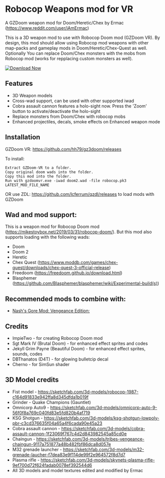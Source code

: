 # Robocop Weapons mod for VR

A GZDoom weapon mod for Doom/Heretic/Chex by Ermac (https://www.reddit.com/user/iAmErmac)

This is a 3D weapon mod to use with Robocop Doom mod (GZDoom VR). By design, this mod should allow using Robocop mod weapons with other map-packs and gameplay mods in Doom/Heretic/Chex-Quest as well. Optionally You can replace Doom/Chex monsters with the mobs from Robocop mod (works for repplacing custom monsters as well).

[![Download Now](https://raster.shields.io/github/downloads/iAmErmac/Robocop-Doom-VR-Weapons/total)](https://github.com/iAmErmac/Robocop-Doom-VR-Weapons/releases/latest)

## Features
* 3D Weapon models
* Cross-wad support, can be used with other supported iwad
* Cobra assault cannon features a holo-sight now. Press the 'Zoom' button to activate/deactivate the holo-sight
* Replace monsters from Doom/Chex with robocop mobs
* Enhanced projectiles, decals, smoke effects on Enhanced weapon mode

## Installation

GZDoom VR: https://github.com/hh79/gz3doom/releases

To install:

    Extract GZDoom-VR to a folder.
    Copy original doom wads into the folder.
    Copy this mod into the folder.
    Run with gzdoomvr.exe -iwad doom2.wad -file robocop.pk3 LATEST_MOD_FILE_NAME
  
OR use ZDL: https://github.com/lcferrum/qzdl/releases to load mods with GZDoom

## Wad and mod support:

This is a weapon mod for Robocop Doom mod (https://mikestoybox.net/2019/03/31/robocop-doom/). But this mod also supports loading with the following wads:
* Doom
* Doom 2
* Heretic
* Chex Quest (https://www.moddb.com/games/chex-quest/downloads/chex-quest-3-official-release)
* Freedoom (https://freedoom.github.io/download.html)
* Blasphemer (https://github.com/Blasphemer/blasphemer/wiki/Experimental-build(s))

## Recommended mods to combine with:

* [Nash's Gore Mod: Vengeance Edition:](https://www.moddb.com/mods/nashs-gore-mod-vengeance-edition)


## Credits

* ImpieTwo - for creating Robocop Doom mod
* Sgt Mark IV (Brutal Doom) - for enhanced effect sprites and codes
* Jekyll Grim Payne (Beautiful Doom) - for enhanced effect sprites, sounds, codes
* DBThanatos (D4T) - for glowing bulletcip decal
* Cherno - for SimSun shader

## 3D Model credits

* Fist model - https://sketchfab.com/3d-models/robocop-1987-c164d91833e942ffa8d345dfda1b019f
* Grinder - Quake Champions (Gauntlet)
* Omnicorp Auto9 - https://sketchfab.com/3d-models/omnicorp-auto-9-56f0f8a769c040fd83e5fd820b4af719
* KSG Shotgun - https://sketchfab.com/3d-models/ksg-shotgun-lowpoly-pbr-c3cd376635f04a65a4f6cada90e45a23
* Cobra assault cannon - https://sketchfab.com/3d-models/cobra-assault-cannon-1f23069f767c4d2d843982545a85cd0e
* Chaingun - https://sketchfab.com/3d-models/tribes-vengeance-chaingun-9117a751877a48b482fbf86dca8d057e
* M32 grenade launcher - https://sketchfab.com/3d-models/m32-grenade-laucher-f7dea83e9f114de99f2e964572f8d7d7
* Plasma rifle - https://sketchfab.com/3d-models/skynets-plasma-rifle-9ef700d72f624fadab0078ef392544d6
* All 3D models and model textures edited and modified by Ermac